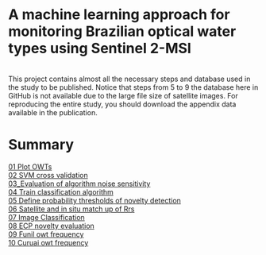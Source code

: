 # A machine learning approach for monitoring Brazilian optical water types using Sentinel 2-MSI
<br>
This project contains almost all the necessary steps and database used in the study to be published. Notice that steps from 5 to 9 the database here in GitHub is not available due to the large file size of satellite images. For reproducing the entire study, you should download the appendix data available in the publication.


# Summary
[01 Plot OWTs](https://github.com/edsonfreirefs/A-machine-learning-approach-for-monitoring-Brazilian-optical-water-types-using-Sentinel-2-MSI/blob/main/01_Plot%20OWTs.ipynb)
<br>
[02 SVM cross validation](https://github.com/edsonfreirefs/A-machine-learning-approach-for-monitoring-Brazilian-optical-water-types-using-Sentinel-2-MSI/blob/main/02_SVM%20cross%20validation.ipynb)
<br>
[03_Evaluation of algorithm noise sensitivity](https://github.com/edsonfreirefs/A-machine-learning-approach-for-monitoring-Brazilian-optical-water-types-using-Sentinel-2-MSI/blob/main/03_SVM%20noise%20sensitivity.ipynb)
<br>
[04 Train classification algorithm](https://github.com/edsonfreirefs/A-machine-learning-approach-for-monitoring-Brazilian-optical-water-types-using-Sentinel-2-MSI/blob/main/04_Train%20classification%20algorithm.ipynb)
<br>
[05 Define probability thresholds of novelty detection](https://github.com/edsonfreirefs/A-machine-learning-approach-for-monitoring-Brazilian-optical-water-types-using-Sentinel-2-MSI/blob/main/05_Define%20probability%20thresholds%20of%20novelty%20detection.ipynb)
<br>
[06 Satellite and in situ match up of Rrs](https://github.com/edsonfreirefs/A-machine-learning-approach-for-monitoring-Brazilian-optical-water-types-using-Sentinel-2-MSI/blob/main/06_Satellite%20and%20in%20situ%20match%20up%20of%20Rrs.ipynb)
<br>
[07 Image Classification](https://github.com/edsonfreirefs/A-machine-learning-approach-for-monitoring-Brazilian-optical-water-types-using-Sentinel-2-MSI/blob/main/07_Image%20Classification.ipynb)
<br>
[08 ECP novelty evaluation](https://github.com/edsonfreirefs/A-machine-learning-approach-for-monitoring-Brazilian-optical-water-types-using-Sentinel-2-MSI/blob/main/08_ECP%20novelty%20evaluation.ipynb)
<br>
[09 Funil owt frequency](https://github.com/edsonfreirefs/A-machine-learning-approach-for-monitoring-Brazilian-optical-water-types-using-Sentinel-2-MSI/blob/main/09_Funil%20owt%20frequency.ipynb)
<br>
[10 Curuai owt frequency](https://github.com/edsonfreirefs/A-machine-learning-approach-for-monitoring-Brazilian-optical-water-types-using-Sentinel-2-MSI/blob/main/10_Curuai%20owt%20frequency.ipynb)
